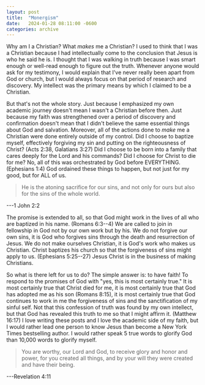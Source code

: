 ```yaml
---
layout: post
title:  "Monergism"
date:   2024-01-28 08:11:00 -0600
categories: archive
---
```


Why am I a Christian?
What *makes* me a Christian?
I used to think that I was a Christian because I had intellectually come to the conclusion that Jesus is who he said he is.
I thought that I was walking in truth because I was smart enough or well-read enough to figure out the truth.
Whenever anyone would ask for my testimony, I would explain that I've never really been apart from God or church, but I would always focus on that period of research and discovery.
My intellect was the primary means by which I claimed to be a Christian.

But that's not the whole story.
Just because I emphasized my own academic journey doesn't mean I wasn't a Christian before then.
Just because my faith was strengthened over a period of discovery and confirmation doesn't mean that I didn't believe the same essential things about God and salvation.
Moreover, all of the actions done to *make* me a Christian were done entirely outside of my control.
Did I choose to baptize myself, effectively forgiving my sin and putting on the righteousness of Christ? (Acts 2:38, Galatians 3:27)
Did I choose to be born into a family that cares deeply for the Lord and his commands?
Did I choose for Christ to die for me?
No, all of this was orchestrated by God before EVERYTHING. (Ephesians 1:4)
God ordained these things to happen, but not just for my good, but for ALL of us.

> He is the atoning sacrifice for our sins, and not only for ours but also for the sins of the whole world.

---1 John 2:2

The promise is extended to all, so that God might work in the lives of all who are baptized in his name. (Romans 6:3--4)
We are called to join in fellowship in God not by our own work but by his.
We do not forgive our own sins, it is God who forgives sins through the death and resurrection of Jesus.
We do not make ourselves Christian, it is God's work who makes us Christian.
Christ baptizes his church so that the forgiveness of sins might apply to us. (Ephesians 5:25--27)
Jesus Christ is in the business of making Christians.

So what is there left for us to do?
The simple answer is: to have faith!
To respond to the promises of God with "yes, this is most certainly true."
It is most certainly true that Christ died for me, it is most certainly true that God has adopted me as his son (Romans 8:15), it is most certainly true that God continues to work in me the forgiveness of sins and the sanctification of my sinful self.
Not that this confession of truth was found by my own intellect, but that God has revealed this truth to me so that I might affirm it. (Matthew 16:17)
I love writing these posts and I love the academic side of my faith, but I would rather lead one person to know Jesus than become a New York Times bestselling author.
I would rather speak 5 true words to glorify God than 10,000 words to glorify myself.

> You are worthy, our Lord and God, to receive glory and honor and power, for you created all things, and by your will they were created and have their being.

---Revelation 4:11
